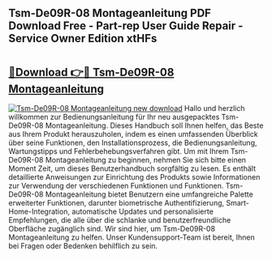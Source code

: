 ## Tsm-De09R-08 Montageanleitung PDF Download Free - Part-rep User Guide Repair - Service Owner Edition xtHFs

# <h2><a href="http://df6ah41.blite.top/?on=Tsm-De09R-08+Montageanleitung">🔗Download 👉🔴 Tsm-De09R-08 Montageanleitung</a></h2>

[![Tsm-De09R-08 Montageanleitung new download](https://i.imgur.com/lujVjoI.png)](http://df6ah41.blite.top/?on=Tsm-De09R-08+Montageanleitung)
Hallo und herzlich willkommen zur Bedienungsanleitung für Ihr neu ausgepacktes Tsm-De09R-08 Montageanleitung. Dieses Handbuch soll Ihnen helfen, das Beste aus Ihrem Produkt herauszuholen, indem es einen umfassenden Überblick über seine Funktionen, den Installationsprozess, die Bedienungsanleitung, Wartungstipps und Fehlerbehebungsverfahren gibt. Um mit Ihrem Tsm-De09R-08 Montageanleitung zu beginnen, nehmen Sie sich bitte einen Moment Zeit, um dieses Benutzerhandbuch sorgfältig zu lesen. Es enthält detaillierte Anweisungen zur Einrichtung des Produkts sowie Informationen zur Verwendung der verschiedenen Funktionen und Funktionen. Tsm-De09R-08 Montageanleitung bietet Benutzern eine umfangreiche Palette erweiterter Funktionen, darunter biometrische Authentifizierung, Smart-Home-Integration, automatische Updates und personalisierte Empfehlungen, die alle über die schlanke und benutzerfreundliche Oberfläche zugänglich sind. Wir sind hier, um Tsm-De09R-08 Montageanleitung zu helfen. Unser Kundensupport-Team ist bereit, Ihnen bei Fragen oder Bedenken behilflich zu sein.
